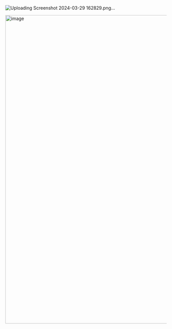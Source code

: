![Uploading Screenshot 2024-03-29 162829.png…]()


<img width="960" alt="image" src="https://github.com/rprakashdass/QuizApp/assets/123339797/752d91e2-fe3a-4dce-86b8-5db43602998a">
